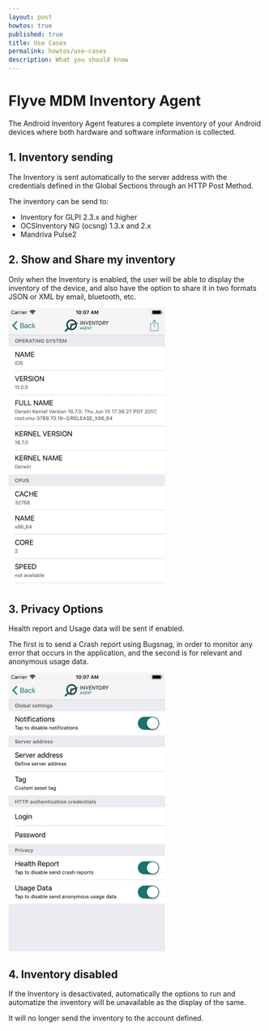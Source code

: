 ```yaml
---
layout: post
howtos: true
published: true
title: Use Cases
permalink: howtos/use-cases
description: What you should know
---
```

# Flyve MDM Inventory Agent

The Android Inventory Agent features a complete inventory of your Android devices where both hardware and software information is collected.

## 1. Inventory sending

The Inventory is sent automatically to the server address with the credentials defined in the Global Sections through an HTTP Post Method.

The inventory can be send to:

* Inventory for GLPI 2.3.x and higher
* OCSInventory NG (ocsng) 1.3.x and 2.x
* Mandriva Pulse2

## 2. Show and Share my inventory

Only when the Inventory is enabled, the user will be able to display the inventory of the device, and also have the option to share it in two formats JSON or XML by email, bluetooth, etc.

<img src="https://github.com/Naylin15/Screenshots/blob/master/ios-i-a/show-share.gif?raw=true" alt="Show & Share my inventory" height="550">

## 3. Privacy Options

Health report and Usage data will be sent if enabled.

The first is to send a Crash report using Bugsnag, in order to monitor any error that occurs in the application, and the second is for relevant and anonymous usage data.

<img src="https://github.com/Naylin15/Screenshots/blob/master/ios-i-a/settings.jpg?raw=true" alt="Settings" height="550">

## 4. Inventory disabled

If the Inventory is desactivated, automatically the options to run and automatize the inventory will be unavailable as the display of the same.

It will no longer send the inventory to the account defined.